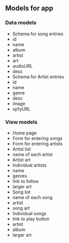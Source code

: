 ## Models for app

### Data models
* Schema for song entries
 * id
 * name
 * album
 * artist
 * art
 * audioURL
 * desc
* Schema for Artist entries
 * id
 * name
 * genre
 * desc
 * image
 * spfyURL

### View models
* Home page
 * Form for entering songs
 * Form for entering artists
* Artist list
 * name of each artist
 * Artist art
* Individual artists
 * name
 * genres
 * link to follow
 * larger art
* Song list
 * name of each song
 * artist
 * song art
* Individual songs
 * link to play button
 * artist
 * album
 * larger art
